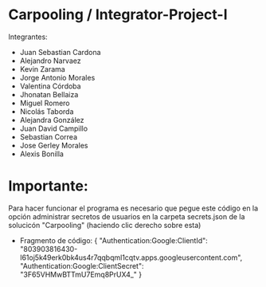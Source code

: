 # Carpooling / Integrator-Project-I

Integrantes:
- Juan Sebastian Cardona
- Alejandro Narvaez
- Kevin Zarama
- Jorge Antonio Morales
- Valentina Córdoba
- Jhonatan Bellaiza
- Miguel Romero
- Nicolás Taborda
- Alejandra González
- Juan David Campillo
- Sebastian Correa
- Jose Gerley Morales
- Alexis Bonilla

# Importante:
Para hacer funcionar el programa es necesario que pegue este código en la opción administrar secretos de usuarios en la carpeta secrets.json de la solucicón "Carpooling" (haciendo clic derecho sobre esta)

- Fragmento de código:
{
  "Authentication:Google:ClientId": "803903816430-l61oj5k49erk0bk4us4r7qqbqml1cqtv.apps.googleusercontent.com",
  "Authentication:Google:ClientSecret": "3F65VHMwBTTmU7Emq8PrUX4_"
}

